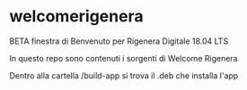 
# welcomerigenera

BETA finestra di Benvenuto per Rigenera Digitale 18.04 LTS

In questo repo sono contenuti i sorgenti di Welcome Rigenera

Dentro alla cartella /build-app si trova il .deb che installa l'app 
